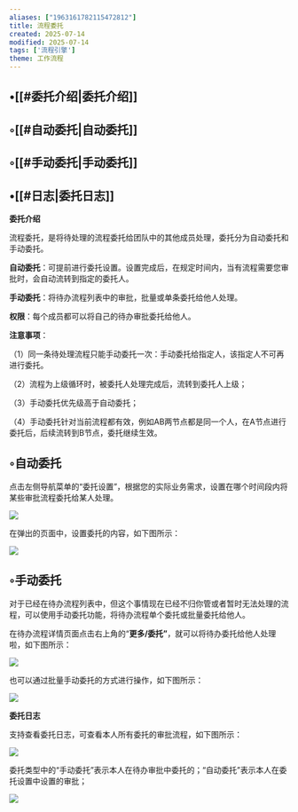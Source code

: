 ```yaml
---
aliases: ["1963161782115472812"]
title: 流程委托
created: 2025-07-14
modified: 2025-07-14
tags: ['流程引擎']
theme: 工作流程
---
```


## •[[#委托介绍|委托介绍]]

## ◦[[#自动委托|自动委托]]

## ◦[[#手动委托|手动委托]]

## •[[#日志|委托日志]]

**委托介绍**

流程委托，是将待处理的流程委托给团队中的其他成员处理，委托分为自动委托和手动委托。

**自动委托**：可提前进行委托设置。设置完成后，在规定时间内，当有流程需要您审批时，会自动流转到指定的委托人。

**手动委托**：将待办流程列表中的审批，批量或单条委托给他人处理。

**权限**：每个成员都可以将自己的待办审批委托给他人。

**注意事项**：

（1）同一条待处理流程只能手动委托一次：手动委托给指定人，该指定人不可再进行委托。

（2）流程为上级循环时，被委托人处理完成后，流转到委托人上级；

（3）手动委托优先级高于自动委托；

（4）手动委托针对当前流程都有效，例如AB两节点都是同一个人，在A节点进行委托后，后续流转到B节点，委托继续生效。

## ◦自动委托

点击左侧导航菜单的“委托设置”，根据您的实际业务需求，设置在哪个时间段内将某些审批流程委托给某人处理。

![](1429030294b92da50dc4f2e1fa8997e9.jpg)

在弹出的页面中，设置委托的内容，如下图所示：

![](661ab5ae46b324cad663363e92f345b8.jpg)

## ◦手动委托

对于已经在待办流程列表中，但这个事情现在已经不归你管或者暂时无法处理的流程，可以使用手动委托功能，将待办流程单个委托或批量委托给他人。

在待办流程详情页面点击右上角的“**更多/委托”**，就可以将待办委托给他人处理啦，如下图所示：

![](b4060978b6356d737f9105e0b1f3f3b6.jpg)

也可以通过批量手动委托的方式进行操作，如下图所示：

![](4bf938e8f8cae23196fd2365eb2b7f04.jpg)

**委托日志**

支持查看委托日志，可查看本人所有委托的审批流程，如下图所示：

![](24b149d5962bb53124b4952c7aa896da.jpg)

委托类型中的“手动委托”表示本人在待办审批中委托的；“自动委托”表示本人在委托设置中设置的审批；

![](984b06fd70ee4f7bc9bee74888b35512.jpg)